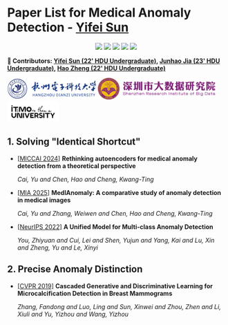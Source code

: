 # Paper List for Medical Anomaly Detection - [Yifei Sun](https://diaoquesang.github.io/)

<div align="center">
  
[![](https://hits.seeyoufarm.com/api/count/incr/badge.svg?url=https%3A%2F%2Fgithub.com%2Fdiaoquesang%2FPaper-List-for-Medical-Anomaly-Detection&count_bg=%2379C83D&title_bg=%23555555&icon=&icon_color=%23E7E7E7&title=Pageviews&edge_flat=falsev)](https://github.com/diaoquesang/Paper-List-for-Medical-Anomaly-Detection)
[![](https://img.shields.io/github/stars/diaoquesang/Paper-List-for-Medical-Anomaly-Detection)](https://github.com/diaoquesang/Paper-List-for-Medical-Anomaly-Detection)
[![](https://img.shields.io/github/forks/diaoquesang/Paper-List-for-Medical-Anomaly-Detection)](https://github.com/diaoquesang/Paper-List-for-Medical-Anomaly-Detection)
[![](https://img.shields.io/github/issues/diaoquesang/Paper-List-for-Medical-Anomaly-Detection)](https://github.com/diaoquesang/Paper-List-for-Medical-Anomaly-Detection/issues)
[![](https://img.shields.io/github/license/diaoquesang/Paper-List-for-Medical-Anomaly-Detection)](https://github.com/diaoquesang/Paper-List-for-Medical-Anomaly-Detection/blob/main/LICENSE) 
  
</div>

**🦉 Contributors: [Yifei Sun (22' HDU Undergraduate)](https://diaoquesang.github.io/), [Junhao Jia (23' HDU Undergraduate)](https://github.com/BeistMedAI), [Hao Zheng (22' HDU Undergraduate)](https://github.com/267588)**


<div>
<img src="https://github.com/diaoquesang/Paper-List-for-Medical-Anomaly-Detection/blob/main/logos/HDU.png" height="50px">
<img src="https://github.com/diaoquesang/Paper-List-for-Medical-Anomaly-Detection/blob/main/logos/SRIBD.png" height="50px">
<img src="https://github.com/diaoquesang/Paper-List-for-Medical-Anomaly-Detection/blob/main/logos/ITMO.jpg" height="50px">
</div>

## 1. Solving "Identical Shortcut"

- [[MICCAI 2024]](https://arxiv.org/pdf/2403.09303) **Rethinking autoencoders for medical anomaly detection from a theoretical perspective**

  *Cai, Yu and Chen, Hao and Cheng, Kwang-Ting*

- [[MIA 2025]](https://arxiv.org/pdf/2404.04518) **MedIAnomaly: A comparative study of anomaly detection in medical images**

  *Cai, Yu and Zhang, Weiwen and Chen, Hao and Cheng, Kwang-Ting*

- [[NeurIPS 2022]](https://proceedings.neurips.cc/paper_files/paper/2022/file/1d774c112926348c3e25ea47d87c835b-Paper-Conference.pdf) **A Unified Model for Multi-class Anomaly Detection**

  *You, Zhiyuan and Cui, Lei and Shen, Yujun and Yang, Kai and Lu, Xin and Zheng, Yu and Le, Xinyi*

## 2. Precise Anomaly Distinction

- [[CVPR 2019]](https://openaccess.thecvf.com/content_CVPR_2019/papers/Zhang_Cascaded_Generative_and_Discriminative_Learning_for_Microcalcification_Detection_in_Breast_CVPR_2019_paper.pdf) **Cascaded Generative and Discriminative Learning for Microcalcification Detection in Breast Mammograms**

  *Zhang, Fandong and Luo, Ling and Sun, Xinwei and Zhou, Zhen and Li, Xiuli and Yu, Yizhou and Wang, Yizhou*
